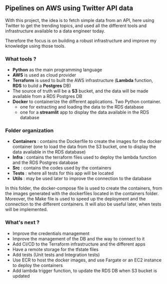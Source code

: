 ## Pipelines on AWS using Twitter API data

With this project, the idea is to fetch simple data from an API, here using Twitter to get the trending topics,
and used all the different tools and infrastructure available to a data engineer today.

Therefore the focus is on building a robust infrastructure and improve my knowledge using those tools.

### What tools ?

- **Python** as the main programming language
- **AWS** is used as cloud provider
- **Terraform** is used to built the AWS infrastructure (**Lambda** function, **RDS** to build a **Postgres** DB)
- The source of truth will be a **S3** bucket, and the data will be made available from a RDS Postgres DB
- **Docker** to containerize the different applications. Two Python container.
  - one for extracting and loading the data to the RDS database
  - one for a **streamlit** app to display the data available in the RDS database


### Folder organization

- **Containers** : contains the Dockerfile to create the images for the docker container (one to load the data from the S3 bucket, one to display the data available in the RDS database)
- **Infra** : contains the terraform files used to deploy the lambda function and the RDS Postgres database
- **Src** : contains the codes used by the containers
- **Tests** : where all tests for this app will be located
- **Utils** : may be used later to improve the connection to the database

In this folder, the docker-compose file is used to create the containers, from the images generated with the dockerfiles located in the containers folder. Moreover, the Make file is used to speed up the deployment and the connection to the different containers. It will also be useful later, when tests will be implemented.

### What's next ?

- Improve the credentials management
- Improve the management of the DB and the way to connect to it
- Add CI/CD to the Terraform infrastructure and the different apps
- Have a remote storage for the tfstate files
- Add tests (Unit tests and Integration tests)
- Use ECR to host the docker images, and use Fargate or an EC2 instance to deploy the containers
- Add lambda trigger function, to update the RDS DB when S3 bucket is updated
